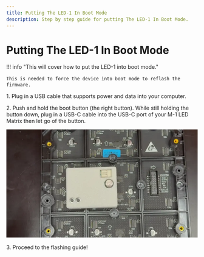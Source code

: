 ```yaml
---
title: Putting The LED-1 In Boot Mode
description: Step by step guide for putting The LED-1 In Boot Mode.
---
```

# Putting The LED-1 In Boot Mode

!!! info "This will cover how to put the LED-1 into boot mode."

    This is needed to force the device into boot mode to reflash the firmware.

1\. Plug in a USB cable that supports power and data into your computer.

2\. Push and hold the boot button (the right button). While still holding the button down, plug in a USB-C cable into the USB-C port of your M-1 LED Matrix then let go of the button.

![](../../../assets/m-1-hold-boot-webp.webp)

3\. Proceed to the flashing guide!